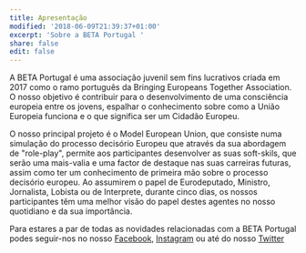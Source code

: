 ```yaml
---
title: Apresentação
modified: '2018-06-09T21:39:37+01:00'
excerpt: 'Sobre a BETA Portugal '
share: false
edit: false
---
```

A BETA Portugal é uma associação juvenil sem fins lucrativos criada em 2017 como o ramo português da Bringing Europeans Together Association. O nosso objetivo é contribuir para o desenvolvimento de uma consciência europeia entre os jovens, espalhar o conhecimento sobre como a União Europeia funciona e o que significa ser um Cidadão Europeu.

O nosso principal projeto é o Model European Union, que consiste numa simulação do processo decisório Europeu que através da sua abordagem de "role-play", permite aos participantes desenvolver as suas soft-skils, que serão uma mais-valia e uma factor de destaque nas suas carreiras futuras, assim como ter um conhecimento de primeira mão sobre o processo decisório europeu. Ao assumirem o papel de Eurodeputado, Ministro, Jornalista, Lobista ou de Interprete, durante cinco dias, os nossos participantes têm uma melhor visão do papel destes agentes no nosso quotidiano e da sua importância.

Para estares a par de todas as novidades relacionadas com a BETA Portugal podes seguir-nos no nosso [Facebook](https://www.facebook.com/betaportugal.official/), [Instagram](https://www.instagram.com/betaportugal.official/) ou até do nosso [Twitter](https://twitter.com/beta_portugal)
